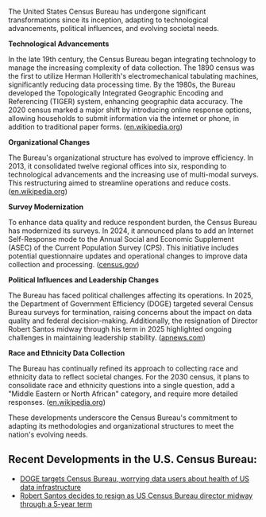 The United States Census Bureau has undergone significant transformations since its inception, adapting to technological advancements, political influences, and evolving societal needs.

**Technological Advancements**

In the late 19th century, the Census Bureau began integrating technology to manage the increasing complexity of data collection. The 1890 census was the first to utilize Herman Hollerith's electromechanical tabulating machines, significantly reducing data processing time. By the 1980s, the Bureau developed the Topologically Integrated Geographic Encoding and Referencing (TIGER) system, enhancing geographic data accuracy. The 2020 census marked a major shift by introducing online response options, allowing households to submit information via the internet or phone, in addition to traditional paper forms. ([en.wikipedia.org](https://en.wikipedia.org/wiki/United_States_Census_Bureau?utm_source=openai))

**Organizational Changes**

The Bureau's organizational structure has evolved to improve efficiency. In 2013, it consolidated twelve regional offices into six, responding to technological advancements and the increasing use of multi-modal surveys. This restructuring aimed to streamline operations and reduce costs. ([en.wikipedia.org](https://en.wikipedia.org/wiki/United_States_Census_Bureau?utm_source=openai))

**Survey Modernization**

To enhance data quality and reduce respondent burden, the Census Bureau has modernized its surveys. In 2024, it announced plans to add an Internet Self-Response mode to the Annual Social and Economic Supplement (ASEC) of the Current Population Survey (CPS). This initiative includes potential questionnaire updates and operational changes to improve data collection and processing. ([census.gov](https://www.census.gov/newsroom/press-releases/2024/cps-modernization-asec.html?utm_source=openai))

**Political Influences and Leadership Changes**

The Bureau has faced political challenges affecting its operations. In 2025, the Department of Government Efficiency (DOGE) targeted several Census Bureau surveys for termination, raising concerns about the impact on data quality and federal decision-making. Additionally, the resignation of Director Robert Santos midway through his term in 2025 highlighted ongoing challenges in maintaining leadership stability. ([apnews.com](https://apnews.com/article/fe560e377be69e913660a6d90c1ee419?utm_source=openai))

**Race and Ethnicity Data Collection**

The Bureau has continually refined its approach to collecting race and ethnicity data to reflect societal changes. For the 2030 census, it plans to consolidate race and ethnicity questions into a single question, add a "Middle Eastern or North African" category, and require more detailed responses. ([en.wikipedia.org](https://en.wikipedia.org/wiki/2030_United_States_census?utm_source=openai))

These developments underscore the Census Bureau's commitment to adapting its methodologies and organizational structures to meet the nation's evolving needs.


## Recent Developments in the U.S. Census Bureau:
- [DOGE targets Census Bureau, worrying data users about health of US data infrastructure](https://apnews.com/article/fe560e377be69e913660a6d90c1ee419?utm_source=openai)
- [Robert Santos decides to resign as US Census Bureau director midway through a 5-year term](https://apnews.com/article/bac775b7251f4bfabb9026f0930a553d?utm_source=openai)